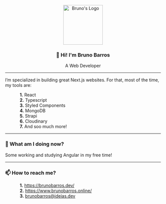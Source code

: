 <p align="center">
  <a href="https://brunobarros.dev">
    <img alt="Bruno's Logo" src="https://brunobarros.dev/img/favicon.png" width="128" />
  </a>
</p> 
<h3 align="center">👋 Hi! I'm Bruno Barros</h2>
<p align="center">A Web Developer</p>

__________________

I’m specialized in building great Next.js websites. For that, most of the time, my tools are:

&nbsp;&nbsp;&nbsp;&nbsp;&nbsp;&nbsp;&nbsp;&nbsp;&nbsp;&nbsp;&nbsp;&nbsp;**1.** React \
&nbsp;&nbsp;&nbsp;&nbsp;&nbsp;&nbsp;&nbsp;&nbsp;&nbsp;&nbsp;&nbsp;&nbsp;**2.** Typescript  \
&nbsp;&nbsp;&nbsp;&nbsp;&nbsp;&nbsp;&nbsp;&nbsp;&nbsp;&nbsp;&nbsp;&nbsp;**3.** Styled Components \
&nbsp;&nbsp;&nbsp;&nbsp;&nbsp;&nbsp;&nbsp;&nbsp;&nbsp;&nbsp;&nbsp;&nbsp;**4.** MongoDB \
&nbsp;&nbsp;&nbsp;&nbsp;&nbsp;&nbsp;&nbsp;&nbsp;&nbsp;&nbsp;&nbsp;&nbsp;**5.** Strapi \
&nbsp;&nbsp;&nbsp;&nbsp;&nbsp;&nbsp;&nbsp;&nbsp;&nbsp;&nbsp;&nbsp;&nbsp;**6.** Cloudinary \
&nbsp;&nbsp;&nbsp;&nbsp;&nbsp;&nbsp;&nbsp;&nbsp;&nbsp;&nbsp;&nbsp;&nbsp;**7.** And soo much more!

__________
### 🌱 What am I doing now?

Some working and studying Angular in my free time!

_________
### 📫 How to reach me? 

&nbsp;&nbsp;&nbsp;&nbsp;&nbsp;&nbsp;&nbsp;&nbsp;&nbsp;&nbsp;&nbsp;&nbsp;**1.** https://brunobarros.dev/ \
&nbsp;&nbsp;&nbsp;&nbsp;&nbsp;&nbsp;&nbsp;&nbsp;&nbsp;&nbsp;&nbsp;&nbsp;**2.** https://www.brunobarros.online/ \
&nbsp;&nbsp;&nbsp;&nbsp;&nbsp;&nbsp;&nbsp;&nbsp;&nbsp;&nbsp;&nbsp;&nbsp;**3.** brunobarros@ideias.dev 
